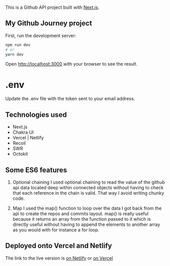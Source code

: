 This is a Github API project built with [Next.js](https://nextjs.org/).

## My Github Journey project

First, run the development server:

```bash
npm run dev
# or
yarn dev
```

Open [http://localhost:3000](http://localhost:3000) with your browser to see the result. 

# .env
Update the .env file with the token sent to your email address.


## Technologies used

- Next.js
- Chakra UI
- Vercel | Netlify
- Recoil
- SWR
- Octokit


## Some ES6 features

1. Optional chaining
   I used optional chaining to read the value of the github api data located deep within connected objects without having to check that each reference in the chain is valid. That way I avoid writing chunky code.

2. Map
   I used the map() function to loop over the data I got back from the api to create the repos and commits layout. map() is really useful because it returns an array from the function passed to it which is directly useful without having to append the elements to another array as you would with for instance a for loop.


## Deployed onto Vercel and Netlify

The link to the live version is [on Netlify](https://fascinating-kataifi-1759e0.netlify.app/) or [on Vercel](https://my-github-journey.vercel.app/)
